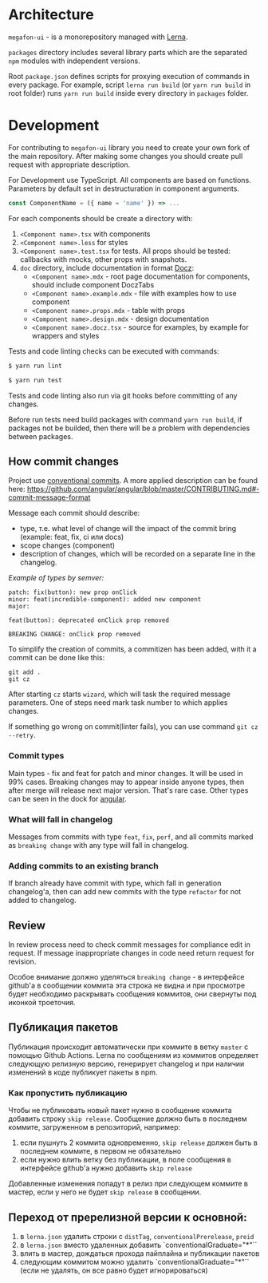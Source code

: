 # Architecture

`megafon-ui` - is a monorepository managed with [Lerna](https://github.com/lerna/lerna).

`packages` directory includes several library parts which are
the separated `npm` modules with independent versions.

Root `package.json` defines scripts for proxying execution of commands in every package.
For example, script `lerna run build` (or `yarn run build` in
root folder) runs `yarn run build` inside every directory in `packages` folder.


# Development

For contributing to `megafon-ui` library you need to create your own fork of the main repository.
After making some changes you should create pull request with appropriate description.

For Development use TypeScript. All components are based on functions.
Parameters by default set in destructuration in component arguments.
```jsx
const ComponentName = ({ name = 'name' }) => ...
```

For each components should be create a directory with:

1. `<Component name>.tsx` with components
2. `<Component name>.less` for styles
3. `<Component name>.test.tsx` for tests. All props should be tested: callbacks with mocks, other props with snapshots.
4. `doc` directory, include documentation in format [Docz](https://github.com/doczjs/docz):
    - `<Component name>.mdx` - root page documentation for components, should include component DoczTabs
    - `<Component name>.example.mdx` - file with examples how to use component
    - `<Component name>.props.mdx` - table with props
    - `<Component name>.design.mdx` - design documentation
    - `<Component name>.docz.tsx` - source for examples, by example for wrappers and styles

Tests and code linting checks can be executed with commands:

```bash
$ yarn run lint
```

```bash
$ yarn run test
```

Tests and code linting also run via git hooks before committing of any changes.

Before run tests need build packages with command `yarn run build`, if packages not be builded, then there will be a problem with dependencies between packages.


## How commit changes

Project use [conventional commits](https://www.conventionalcommits.org/ru/v1.0.0-beta.4/).
A more applied description can be found here: https://github.com/angular/angular/blob/master/CONTRIBUTING.md#-commit-message-format

Message each commit should describe:

- type, т.е. what level of change will the impact of the commit bring (example: feat, fix, ci или docs)
- scope changes (component)
- description of changes, which will be recorded on a separate line in the changelog.

*Example of types by semver:*

```
patch: fix(button): new prop onClick
minor: feat(incredible-component): added new component
major:

feat(button): deprecated onClick prop removed

BREAKING CHANGE: onClick prop removed
```


To simplify the creation of commits, a commitizen has been added, with it a commit can be done like this:

```
git add .
git cz
```

After starting `cz` starts `wizard`, which will task the required message parameters. One of steps need mark task number to which applies changes.

If something go wrong on commit(linter fails), you can use command `git cz --retry`.


### Commit types

Main types - fix and feat for patch and minor changes. It will be used in 99% cases.
Breaking changes may to appear inside anyone types, then after merge will release next major version.
That's rare case. Other types can be seen in the dock for [angular](https://github.com/angular/angular/blob/master/CONTRIBUTING.md#-commit-message-format).


### What will fall in changelog

Messages from commits with type `feat`, `fix`, `perf`, and all commits marked as `breaking change` with any type will fall in changelog.

### Adding commits to an existing branch

If branch already have commit with type, which fall in generation changelog'а, then can add new
commits with the type `refactor` for not added to changelog.

## Review

In review process need to check commit messages for compliance
edit in request. If message inappropriate changes in code need return request for revision.

Особое внимание должно уделяться `breaking change` - в интерфейсе github'а в сообщении коммита эта строка не видна
и при просмотре будет необходимо раскрывать сообщения коммитов, они свернуты под иконкой троеточия.

## Публикация пакетов

Публикация происходит автоматически при коммите в ветку `master` с помощью Github Actions. Lerna по сообщениям из коммитов определяет
следующую релизную версию, генерирует changelog и при наличии изменений в коде публикует пакеты в npm.

### Как пропустить публикацию

Чтобы не публиковать новый пакет нужно в сообщение коммита добавить строку `skip release`.
Сообщение должно быть в последнем коммите, загруженном в репозиторий, например:

1. если пушнуть 2 коммита одновременно, `skip release` должен быть в последнем коммите, в первом не обязательно
2. если нужно влить ветку без публикации, в поле сообщения в интерфейсе github'а нужно добавить `skip release`

Добавленные изменения попадут в релиз при следующем коммите в мастер, если у него не будет `skip release` в сообщении.

## Переход от пререлизной версии к основной:

1. в `lerna.json` удалить строки с `distTag`, `conventionalPrerelease`, `preid`
2. в `lerna.json` вместо удаленных добавить `conventionalGraduate="*"``
3. влить в мастер, дождаться прохода пайплайна и публикации пакетов
4. следующим коммитом можно удалить `conventionalGraduate="*"`` (если не удалять, он все равно будет игнорироваться)
